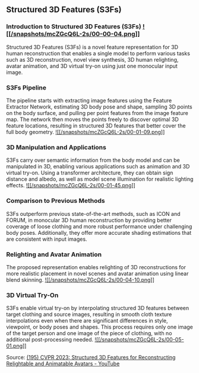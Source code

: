 ## Structured 3D Features (S3Fs)
### Introduction to Structured 3D Features (S3Fs) [![[/snapshots/mcZGcQ6L-2s/00-00-04.png]]](<https://youtu.be/mcZGcQ6L-2s?t=0s>)
Structured 3D Features (S3Fs) is a novel feature representation for 3D human reconstruction that enables a single model to perform various tasks such as 3D reconstruction, novel view synthesis, 3D human relighting, avatar animation, and 3D virtual try-on using just one monocular input image. 

### S3Fs Pipeline
The pipeline starts with extracting image features using the Feature Extractor Network, estimating 3D body pose and shape, sampling 3D points on the body surface, and pulling per point features from the image feature map. The network then moves the points freely to discover optimal 3D feature locations, resulting in structured 3D features that better cover the full body geometry. [![[/snapshots/mcZGcQ6L-2s/00-01-09.png]]](<https://youtu.be/mcZGcQ6L-2s?t=66s>)

### 3D Manipulation and Applications
S3Fs carry over semantic information from the body model and can be manipulated in 3D, enabling various applications such as animation and 3D virtual try-on. Using a transformer architecture, they can obtain sign distance and albedo, as well as model scene illumination for realistic lighting effects. [![[/snapshots/mcZGcQ6L-2s/00-01-45.png]]](<https://youtu.be/mcZGcQ6L-2s?t=102s>)

### Comparison to Previous Methods
S3Fs outperform previous state-of-the-art methods, such as ICON and FORUM, in monocular 3D human reconstruction by providing better coverage of loose clothing and more robust performance under challenging body poses. Additionally, they offer more accurate shading estimations that are consistent with input images. 

### Relighting and Avatar Animation
The proposed representation enables relighting of 3D reconstructions for more realistic placement in novel scenes and avatar animation using linear blend skinning. [![[/snapshots/mcZGcQ6L-2s/00-04-10.png]]](<https://youtu.be/mcZGcQ6L-2s?t=246s>)

### 3D Virtual Try-On
S3Fs enable virtual try-on by interpolating structured 3D features between target clothing and source images, resulting in smooth cloth texture interpolations even when there are significant differences in style, viewpoint, or body poses and shapes. This process requires only one image of the target person and one image of the piece of clothing, with no additional post-processing needed. [![[/snapshots/mcZGcQ6L-2s/00-05-01.png]]](<https://youtu.be/mcZGcQ6L-2s?t=298s>)

Source: [(195) CVPR 2023: Structured 3D Features for Reconstructing Relightable and Animatable Avatars - YouTube](https://www.youtube.com/watch?v=mcZGcQ6L-2s)
